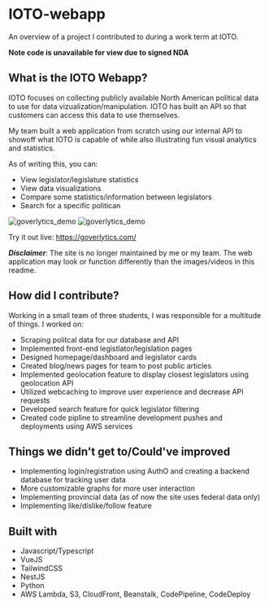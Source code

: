 # IOTO-webapp
An overview of a project I contributed to during a work term at IOTO.

**Note code is unavailable for view due to signed NDA**

## What is the IOTO Webapp?
IOTO focuses on collecting publicly available North American political data to use for data vizualization/manipulation. IOTO has built an API so that customers can access this data to use themselves.

My team built a web application from scratch using our internal API to showoff what IOTO is capable of while also illustrating fun visual analytics and statistics. 

As of writing this, you can:
- View legislator/legislature statistics  
- View data visualizations  
- Compare some statistics/information between legislators 
- Search for a specific politican

![goverlytics_demo](https://media.giphy.com/media/dCPma1n5k6Zo5koisz/giphy.gif)
![goverlytics_demo](https://media.giphy.com/media/Hsu7tfSslO9vliSIcI/giphy.gif)

Try it out live: https://goverlytics.com/

***Disclaimer***: The site is no longer maintained by me or my team. The web application may look or function differently than the images/videos in this readme.

## How did I contribute?
Working in a small team of three students, I was responsible for a multitude of things. I worked on:

- Scraping politcal data for our database and API
- Implemented front-end legistlator/legislation pages
- Designed homepage/dashboard and legislator cards
- Created blog/news pages for team to post public articles
- Implemented geolocation feature to display closest legislators using geolocation API
- Utilized webcaching to improve user experience and decrease API requests
- Developed search feature for quick legislator filtering
- Created code pipline to streamline development pushes and deployments using AWS services

## Things we didn't get to/Could've improved
- Implementing login/registration using AuthO and creating a backend database for tracking user data
- More customizable graphs for more user interaction
- Implementing provincial data (as of now the site uses federal data only)
- Implementing like/dislike/follow feature

## Built with
- Javascript/Typescript
- VueJS
- TailwindCSS
- NestJS
- Python
- AWS Lambda, S3, CloudFront, Beanstalk, CodePipeline, CodeDeploy
